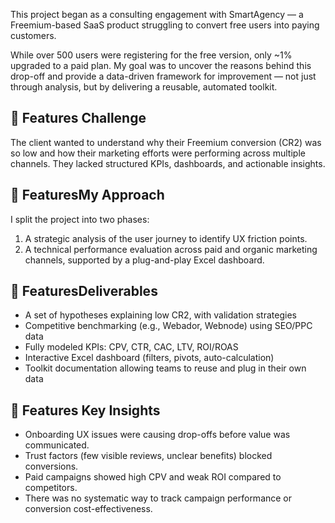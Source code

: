 This project began as a consulting engagement with SmartAgency — a Freemium-based SaaS product struggling to convert free users into paying customers.

While over 500 users were registering for the free version, only ~1% upgraded to a paid plan. My goal was to uncover the reasons behind this drop-off and provide a data-driven framework for improvement — not just through analysis, but by delivering a reusable, automated toolkit.
## 🔸 Features Challenge
The client wanted to understand why their Freemium conversion (CR2) was so low and how their marketing efforts were performing across multiple channels. They lacked structured KPIs, dashboards, and actionable insights.

## 🔸 FeaturesMy Approach
I split the project into two phases:
1. A strategic analysis of the user journey to identify UX friction points.
2. A technical performance evaluation across paid and organic marketing channels, supported by a plug-and-play Excel dashboard.

## 🔸 FeaturesDeliverables
- A set of hypotheses explaining low CR2, with validation strategies
- Competitive benchmarking (e.g., Webador, Webnode) using SEO/PPC data
- Fully modeled KPIs: CPV, CTR, CAC, LTV, ROI/ROAS
- Interactive Excel dashboard (filters, pivots, auto-calculation)
- Toolkit documentation allowing teams to reuse and plug in their own data

## 🔸 Features Key Insights
- Onboarding UX issues were causing drop-offs before value was communicated.
- Trust factors (few visible reviews, unclear benefits) blocked conversions.
- Paid campaigns showed high CPV and weak ROI compared to competitors.
- There was no systematic way to track campaign performance or conversion cost-effectiveness.

